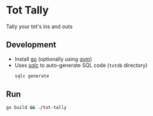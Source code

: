 # Tot Tally

Tally your tot's ins and outs

## Development

- Install [go](https://go.dev/) (optionally using [gvm](https://github.com/moovweb/gvm))
- Uses [sqlc](https://docs.sqlc.dev/) to auto-generate SQL code (`totdb` directory)
  ```sh
  sqlc generate
  ```

## Run

```sh
go build && ./tot-tally
```
